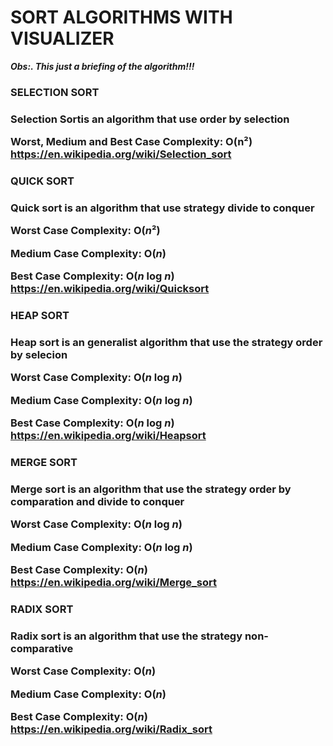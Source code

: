 <h1>SORT ALGORITHMS WITH VISUALIZER</h1>
<p><strong><i>Obs:. This just a briefing of the algorithm!!!</i></strong></p>
<div>
    <h3>SELECTION SORT<h3>
    <p> Selection Sortis an algorithm that use order by selection<p>
    <p>Worst, Medium and Best Case Complexity: <strong>O(n²)<strong>
    <a href="https://en.wikipedia.org/wiki/Selection_sort">https://en.wikipedia.org/wiki/Selection_sort</a>
</div>

<div>
    <h3>QUICK SORT<h3>
    <p> Quick sort is an algorithm that use strategy divide to conquer</p>
    <p> Worst Case Complexity: <strong>O(<i>n</i>²)<strong>
    <p> Medium Case Complexity: <strong>O(<i>n</i>)<strong>
    <p> Best Case Complexity: <strong>O(<i>n</i> log <i>n</i>)<strong>
    <a href="https://en.wikipedia.org/wiki/Quicksort">https://en.wikipedia.org/wiki/Quicksort</a>
</div>

<div>
    <h3>HEAP SORT<h3>
    <p> Heap sort is an generalist algorithm that use the strategy order by selecion</p>
    <p> Worst Case Complexity: <strong>O(<i>n</i> log <i>n</i>)<strong>
    <p> Medium Case Complexity: <strong>O(<i>n</i> log <i>n</i>)<strong>
    <p> Best Case Complexity: <strong>O(<i>n</i> log <i>n</i>)<strong>
    <a href="https://en.wikipedia.org/wiki/Heapsort">https://en.wikipedia.org/wiki/Heapsort</a>
</div>

<div>
    <h3>MERGE SORT<h3>
    <p> Merge sort is an algorithm that use the strategy order by comparation and divide to conquer</p>
    <p> Worst Case Complexity: <strong>O(<i>n</i> log <i>n</i>)<strong>
    <p> Medium Case Complexity: <strong>O(<i>n</i> log <i>n</i>)<strong>
    <p> Best Case Complexity: <strong>O(<i>n</i>)<strong>
    <a href="https://en.wikipedia.org/wiki/Merge_sort">https://en.wikipedia.org/wiki/Merge_sort</a>
        
</div>

<div>
    <h3>RADIX SORT<h3>
    <p> Radix sort is an algorithm that use the strategy non-comparative</p>
    <p> Worst Case Complexity: <strong>O(<i>n</i>)<strong>
    <p> Medium Case Complexity: <strong>O(<i>n</i>)<strong>
    <p> Best Case Complexity: <strong>O(<i>n</i>)<strong>
    <a href="https://en.wikipedia.org/wiki/Radix_sort">https://en.wikipedia.org/wiki/Radix_sort</a>
</div>
